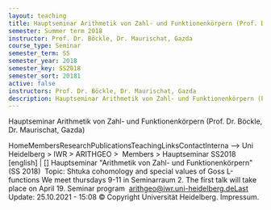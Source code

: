 ```yaml
---
layout: teaching
title: Hauptseminar Arithmetik von Zahl- und Funktionenkörpern (Prof. Dr. Böckle, Dr. Maurischat, Gazda)
semester: Summer term 2018
instructor: Prof. Dr. Böckle, Dr. Maurischat, Gazda
course_type: Seminar
semester_term: SS
semester_year: 2018
semester_key: SS2018
semester_sort: 20181
active: false
instructors: Prof. Dr. Böckle, Dr. Maurischat, Gazda
description: Hauptseminar Arithmetik von Zahl- und Funktionenkörpern (Prof. Dr. Böckle, Dr. Maurischat, Gazda)
---
```


Hauptseminar Arithmetik von Zahl- und Funktionenkörpern (Prof. Dr. Böckle, Dr. Maurischat, Gazda)

HomeMembersResearchPublicationsTeachingLinksContactInterna --> Uni Heidelberg > IWR > ARITHGEO > &nbsp;Members >&nbsp;Hauptseminar SS2018 [english]&nbsp;|&nbsp;[] Hauptseminar "Arithmetik von Zahl- und Funktionenkörpern" (SS 2018)&nbsp; Topic: Shtuka cohomology and special values of Goss L-functions We meet thursdays 9-11 in Seminarraum 2. The first talk will take place on April 19. Seminar program &nbsp;arithgeo@iwr.uni-heidelberg.deLast Update:&nbsp;25.10.2021 - 15:08 &copy; Copyright Universit&auml;t Heidelberg.&nbsp;Impressum.


